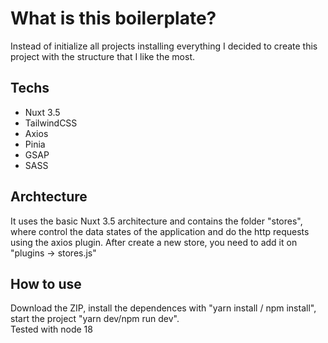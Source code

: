# What is this boilerplate?
Instead of initialize all projects installing everything I decided to create this project with the structure that I like the most. 

## Techs
- Nuxt 3.5
- TailwindCSS
- Axios
- Pinia
- GSAP
- SASS

## Archtecture
It uses the basic Nuxt 3.5 architecture and contains the folder "stores", where control the data states of the application and do the http requests using the axios plugin. After create a new store, you need to add it on "plugins -> stores.js"

## How to use
Download the ZIP, install the dependences with "yarn install / npm install", start the project "yarn dev/npm run dev". </br>
Tested with node 18
